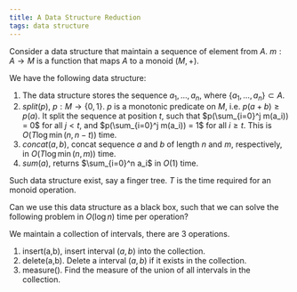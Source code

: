 ```yaml
---
title: A Data Structure Reduction
tags: data structure
---
```


Consider a data structure that maintain a sequence of element from $A$.
$m:A\to M$ is a function that maps $A$ to a monoid $(M,+)$.

We have the following data structure: 

1. The data structure stores the sequence $a_1,\ldots,a_n$, where $\{a_1,\ldots,a_n\}\subset A$.
2. $split(p)$, $p:M\to \{0,1\}$. $p$ is a monotonic predicate on $M$, i.e. $p(a+b)\geq p(a)$. It split the sequence at position $t$, such that $p(\sum_{i=0}^j m(a_i)) = 0$ for all $j < t$, and $p(\sum_{i=0}^j m(a_i)) = 1$ for all $i\geq t$. This is $O(T \log \min(n,n-t))$ time.
3. $concat(a,b)$, concat sequence $a$ and $b$ of length $n$ and $m$, respectively, in $O(T \log \min(n,m))$ time.
4. $sum(a)$, returns $\sum_{i=0}^n a_i$ in $O(1)$ time.

Such data structure exist, say a finger tree. $T$ is the time required for an monoid operation.

Can we use this data structure as a black box, such that we can solve the following problem in $O(\log n)$ time per operation?

We maintain a collection of intervals, there are 3 operations.

1. insert(a,b), insert interval $(a,b)$ into the collection.
2. delete(a,b). Delete a interval $(a,b)$ if it exists in the collection.
3. measure(). Find the measure of the union of all intervals in the collection.